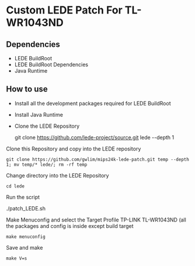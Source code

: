 Custom LEDE Patch For TL-WR1043ND
======================================================

Dependencies
------------

* LEDE BuildRoot
* LEDE BuildRoot Dependencies
* Java Runtime

How to use
----------

* Install all the development packages required for LEDE BuildRoot
* Install Java Runtime
* Clone the LEDE Repository

    git clone https://github.com/lede-project/source.git lede --depth 1

Clone this Repository and copy into the LEDE repository

    git clone https://github.com/gwlim/mips24k-lede-patch.git temp --depth 1; mv temp/* lede/; rm -rf temp

Change directory into the LEDE Repository

    cd lede

Run the script

./patch_LEDE.sh

Make Menuconfig and select the Target Profile TP-LINK TL-WR1043ND (all the packages and config is inside except build target

    make menuconfig

Save and make

    make V=s
